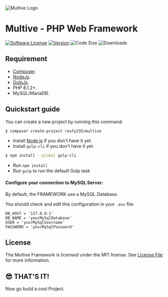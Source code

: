 ![Multive Logo](/assets/images/logo.png "Multive")
# **Multive** - PHP Web Framework

[![Software License][ico-license]](LICENSE.md)
[![Version](https://img.shields.io/packagist/v/roufy235/Multive?style=plastic)](https://packagist.org/packages/roufy235/multive)
![Code Size](https://img.shields.io/github/languages/code-size/roufy235/Multive?style=plastic)
![Downloads](https://img.shields.io/packagist/dm/roufy235/Multive?style=plastic)

[ico-license]: https://img.shields.io/github/license/roufy235/Multive?style=plastic



## Requirement

- [Composer](https://getcomposer.org/).
- [NodeJs](https://nodejs.org/).
- [GulpJs](https://gulpjs.com/).
- PHP 8.1.2+.
- MySQL/MariaDB.

## Quickstart guide

You can create a new project by running this command:
```bash
$ composer create-project roufy235/multive
```
* Install [Node.js](https://nodejs.org/en/) if you don't have it yet.
* Install `gulp-cli` if you don't have it yet.
```bash
$ npm install --global gulp-cli
```
* Run `npm install`
* Run `gulp` to run the default Gulp task

#### Configure your connection to MySQL Server:

By default, the FRAMEWORK use a MySQL Database.

You should check and edit this configuration in your `.env` file:

```
DB_HOST = '127.0.0.1'
DB_NAME = 'yourMySqlDatabase'
USER = 'yourMySqlUsername'
PASSWORD = 'yourMySqlPassword'
```

## License

The Multive Framework is licensed under the MIT license. See [License File](LICENSE.md) for more information.


## :sunglasses: THAT'S IT!

Now go build a cool Project.
